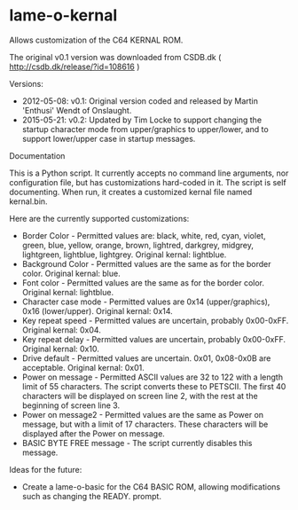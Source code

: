 # lame-o-kernal
Allows customization of the C64 KERNAL ROM.

The original v0.1 version was downloaded from CSDB.dk ( http://csdb.dk/release/?id=108616 )

Versions:

* 2012-05-08: v0.1: Original version coded and released by Martin 'Enthusi' Wendt of Onslaught.
* 2015-05-21: v0.2: Updated by Tim Locke to support changing the startup character mode from upper/graphics to upper/lower, and to support lower/upper case in startup messages.

Documentation

This is a Python script. It currently accepts no command line arguments, nor configuration file, but has customizations hard-coded in it. The script is self documenting. When run, it creates a customized kernal file named kernal.bin.

Here are the currently supported customizations:

 * Border Color - Permitted values are: black, white, red, cyan, violet, green, blue, yellow, orange, brown, lightred, darkgrey, midgrey, lightgreen, lightblue, lightgrey. Original kernal: lightblue.
 * Background Color - Permitted values are the same as for the border color. Original kernal: blue.
 * Font color - Permitted values are the same as for the border color. Original kernal: lightblue.
 * Character case mode - Permitted values are 0x14 (upper/graphics), 0x16 (lower/upper). Original kernal: 0x14.
 * Key repeat speed - Permitted values are uncertain, probably 0x00-0xFF. Original kernal: 0x04.
 * Key repeat delay - Permitted values are uncertain, probably 0x00-0xFF. Original kernal: 0x10.
 * Drive default - Permitted values are uncertain. 0x01, 0x08-0x0B are acceptable. Original kernal: 0x01.
 * Power on message - Permitted ASCII values are 32 to 122 with a length limit of 55 characters. The script converts these to PETSCII. The first 40 characters will be displayed on screen line 2, with the rest at the beginning of screen line 3.
 * Power on message2 - Permitted values are the same as Power on message, but with a limit of 17 characters. These characters will be displayed after the Power on message.
 * BASIC BYTE FREE message - The script currently disables this message.

Ideas for the future:

* Create a lame-o-basic for the C64 BASIC ROM, allowing modifications such as changing the READY. prompt.
